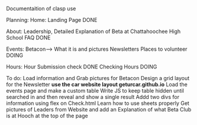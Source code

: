 Documentaition of clasp use

Planning:
Home: Landing Page DONE

About: Leadership, Detailed Explanation of Beta at Chattahoochee High School
       FAQ DONE

Events: Betacon--> What it is and pictures
        Newsletters
        Places to volunteer DOING

Hours: Hour Submission check DONE
       Checking Hours DOING


To do:
Load information and Grab pictures for Betacon
Design a grid layout for the Newsletter **use the car website layout geturcar.github.io**
Load the events page and make a custom table
Write JS to keep table hidden until searched in and then reveal and show a single result
Addd two divs for information using flex on Check.html
Learn how to use sheets properly
Get pictures of Leaders from Website and add an Explanation of what Beta Club is at Hooch at the top of the page
